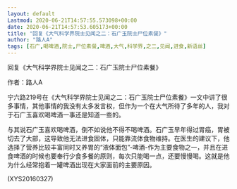 ```yaml
---
layout: default
Lastmod: 2020-06-21T14:57:55.573098+00:00
date: 2020-06-21T14:57:53.605173+00:00
title: "回复《大气科学界院士见闻之二：石广玉院士尸位素餐》"
author: "路人A"
tags: [石广,喝啤酒,院士,尸位素餐,啤酒,大气,科学界,之二,见闻,进食,新语丝]
---
```


回复《大气科学界院士见闻之二：石广玉院士尸位素餐》

作者：路人A

宁六路219号在《大气科学界院士见闻之二：石广玉院士尸位素餐》一文中讲了很多事情，其他事情的我没有太多发言权，但作为一个在大气所待了多年的人，我对于石广玉喜欢喝啤酒一事还是知道一些的。

与其说石广玉喜欢喝啤酒，倒不如说他不得不喝啤酒。石广玉早年得过胃癌，胃被切去了大部，这导致他无法进食固体，只能靠流体食物维持。在医生的建议下，他选择了营养比较丰富同时又养胃的“液体面包”-啤酒-作为主要食物之一，并且在进食啤酒的时候也要奉行少食多餐的原则，每次只能喝一点，还要慢慢喝。这就是他为什么经常抱着一罐啤酒出现在大家面前的主要原因。

(XYS20160327)

